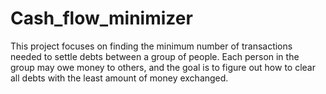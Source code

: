 # Cash_flow_minimizer
  This project focuses on finding the minimum number of transactions needed to settle debts between a  group of people. Each person in the group may owe money to others, and the goal is to figure out how  to clear all debts with the least amount of money exchanged.
